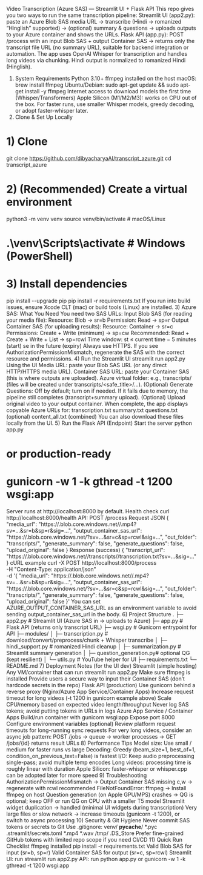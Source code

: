 Video Transcription (Azure SAS) — Streamlit UI + Flask API
This repo gives you two ways to run the same transcription pipeline:
Streamlit UI (app2.py): paste an Azure Blob SAS media URL → transcribe (Hindi → romanized “Hinglish” supported) → (optional) summary & questions → uploads outputs to your Azure container and shows the URLs.
Flask API (app.py): POST /process with an input Blob SAS + output Container SAS → returns only the transcript file URL (no summary URL), suitable for backend integration or automation.
The app uses OpenAI Whisper for transcription and handles long videos via chunking. Hindi output is normalized to romanized Hindi (Hinglish).
1) System Requirements
Python 3.10+
ffmpeg installed on the host
macOS: brew install ffmpeg
Ubuntu/Debian: sudo apt-get update && sudo apt-get install -y ffmpeg
Internet access to download models the first time (Whisper/Transformers)
Apple Silicon (M1/M2/M3): works on CPU out of the box. For faster runs, use smaller Whisper models, greedy decoding, or adopt faster-whisper later.
2) Clone & Set Up Locally
# 1) Clone
git clone https://github.com/dibyacharyaAI/transcript_azure.git
cd transcript_azure

# 2) (Recommended) Create a virtual environment
python3 -m venv venv
source venv/bin/activate      # macOS/Linux
# .\venv\Scripts\activate     # Windows (PowerShell)

# 3) Install dependencies
pip install --upgrade pip
pip install -r requirements.txt
If you run into build issues, ensure Xcode CLT (mac) or build tools (Linux) are installed.
3) Azure SAS: What You Need
You need two SAS URLs:
Input Blob SAS (for reading your media file):
Resource: Blob → sr=b
Permission: Read → sp=r
Output Container SAS (for uploading results):
Resource: Container → sr=c
Permissions: Create + Write (minimum) → sp=cw
Recommended: Read + Create + Write + List → sp=rcwl
Time window:
st ≤ current time − 5 minutes (start)
se in the future (expiry)
Always use HTTPS.
If you see AuthorizationPermissionMismatch, regenerate the SAS with the correct resource and permissions.
4) Run the Streamlit UI
streamlit run app2.py
Using the UI
Media URL: paste your Blob SAS URL (or any direct HTTP/HTTPS media URL).
Container SAS URL: paste your Container SAS (this is where outputs are uploaded).
Azure virtual folder: e.g., transcripts/ (files will be created under transcripts/<safe_title>/...).
(Optional) Generate Questions: Off by default; turn on if needed. If it fails due to memory, the pipeline still completes (transcript+summary upload).
(Optional) Upload original video to your output container.
When complete, the app displays copyable Azure URLs for:
transcription.txt
summary.txt
questions.txt (optional)
content_all.txt (combined)
You can also download these files locally from the UI.
5) Run the Flask API (Endpoint)
Start the server
python app.py
# or production-ready
# gunicorn -w 1 -k gthread -t 1200 wsgi:app
Server runs at http://localhost:8000 by default.
Health check
curl http://localhost:8000/health
API: POST /process
Request JSON
{
  "media_url": "https://<acct>.blob.core.windows.net/<in-container>/<file>.mp4?sv=...&sr=b&sp=r&sig=...",
  "output_container_sas_url": "https://<acct>.blob.core.windows.net/<out-container>?sv=...&sr=c&sp=rcwl&sig=...",
  "out_folder": "transcripts/",
  "generate_summary": false,
  "generate_questions": false,
  "upload_original": false
}
Response (success)
{
  "transcript_url": "https://<acct>.blob.core.windows.net/<out-container>/transcripts/<job>/transcription.txt?sv=...&sig=..."
}
cURL example
curl -X POST http://localhost:8000/process \
  -H "Content-Type: application/json" \
  -d '{
    "media_url": "https://<acct>.blob.core.windows.net/<in-container>/<file>.mp4?sv=...&sr=b&sp=r&sig=...",
    "output_container_sas_url": "https://<acct>.blob.core.windows.net/<out-container>?sv=...&sr=c&sp=rcwl&sig=...",
    "out_folder": "transcripts/",
    "generate_summary": false,
    "generate_questions": false,
    "upload_original": false
  }'
You can set AZURE_OUTPUT_CONTAINER_SAS_URL as an environment variable to avoid sending output_container_sas_url in the body.
6) Project Structure
.
├─ app2.py                 # Streamlit UI (Azure SAS in → uploads to Azure)
├─ app.py                  # Flask API (returns only transcript URL)
├─ wsgi.py                 # Gunicorn entrypoint for API
├─ modules/
│  ├─ transcription.py     # download/convert/preprocess/chunk + Whisper transcribe
│  ├─ hindi_support.py     # romanized Hindi cleanup
│  ├─ summarization.py     # Streamlit summary generation
│  ├─ question_generation.py# optional QG (kept resilient)
│  └─ utils.py             # YouTube helper for UI
├─ requirements.txt
└─ README.md
7) Deployment Notes (for the UI dev)
Streamlit (simple hosting)
Any VM/container that can run streamlit run app2.py
Make sure ffmpeg is installed
Provide users a secure way to input their Container SAS (don’t hardcode secrets in the repo)
Flask API (production)
Use gunicorn behind a reverse proxy (Nginx/Azure App Service/Container Apps)
Increase request timeout for long videos (-t 1200 in gunicorn example above)
Scale CPU/memory based on expected video length/throughput
Never log SAS tokens; avoid putting tokens in URLs in logs
Azure App Service / Container Apps
Build/run container with gunicorn wsgi:app
Expose port 8000
Configure environment variables (optional)
Review platform request timeouts for long-running sync requests
For very long videos, consider an async job pattern: POST /jobs → queue → worker processes → GET /jobs/{id} returns result URLs
8) Performance Tips
Model size: Use small / medium for faster runs vs large
Decoding: Greedy (beam_size=1, best_of=1, condition_on_previous_text=False) is fastest
I/O: Keep audio preprocessing single-pass; avoid multiple temp encodes
Long videos: processing time is roughly linear with duration
Apple Silicon: faster-whisper or whisper.cpp can be adopted later for more speed
9) Troubleshooting
AuthorizationPermissionMismatch → Output Container SAS missing c,w → regenerate with rcwl recommended
FileNotFoundError: ffmpeg → Install ffmpeg on host
Question generation (on Apple GPU/MPS) crashes → QG is optional; keep OFF or run QG on CPU with a smaller T5 model
Streamlit widget duplication → handled (minimal UI widgets during transcription)
Very large files or slow network → increase timeouts (gunicorn -t 1200), or switch to async processing
10) Security & Git Hygiene
Never commit SAS tokens or secrets to Git
Use .gitignore:
venv/
__pycache__/
*.pyc
.streamlit/secrets.toml
*.mp4
*.wav
/tmp/
.DS_Store
Prefer fine-grained GitHub tokens with limited repo scope if you need CI/CD
11) Quick Run Checklist
 ffmpeg installed
 pip install -r requirements.txt
 Valid Blob SAS for input (sr=b, sp=r)
 Valid Container SAS for output (sr=c, sp=rcwl)
 Streamlit UI: run streamlit run app2.py
 API: run python app.py or gunicorn -w 1 -k gthread -t 1200 wsgi:app

